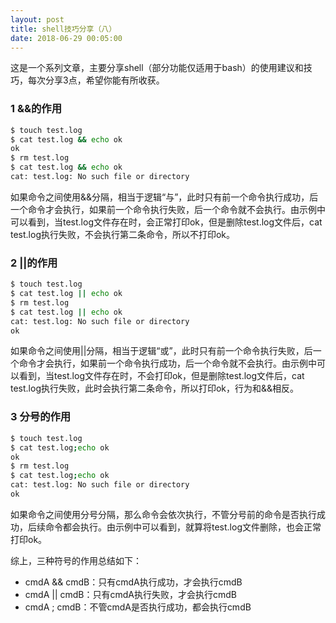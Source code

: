 ```yaml
---
layout: post
title: shell技巧分享（八）
date: 2018-06-29 00:05:00
---
```


这是一个系列文章，主要分享shell（部分功能仅适用于bash）的使用建议和技巧，每次分享3点，希望你能有所收获。

### 1 &&的作用

```bash
$ touch test.log
$ cat test.log && echo ok
ok
$ rm test.log
$ cat test.log && echo ok
cat: test.log: No such file or directory
```

如果命令之间使用&&分隔，相当于逻辑“与”，此时只有前一个命令执行成功，后一个命令才会执行，如果前一个命令执行失败，后一个命令就不会执行。由示例中可以看到，当test.log文件存在时，会正常打印ok，但是删除test.log文件后，cat test.log执行失败，不会执行第二条命令，所以不打印ok。

### 2 ||的作用

```bash
$ touch test.log
$ cat test.log || echo ok
$ rm test.log
$ cat test.log || echo ok
cat: test.log: No such file or directory
ok
```

如果命令之间使用\|\|分隔，相当于逻辑“或”，此时只有前一个命令执行失败，后一个命令才会执行，如果前一个命令执行成功，后一个命令就不会执行。由示例中可以看到，当test.log文件存在时，不会打印ok，但是删除test.log文件后，cat test.log执行失败，此时会执行第二条命令，所以打印ok，行为和&&相反。

### 3 分号的作用

```bash
$ touch test.log
$ cat test.log;echo ok
ok
$ rm test.log
$ cat test.log;echo ok
cat: test.log: No such file or directory
ok
```

如果命令之间使用分号分隔，那么命令会依次执行，不管分号前的命令是否执行成功，后续命令都会执行。由示例中可以看到，就算将test.log文件删除，也会正常打印ok。

综上，三种符号的作用总结如下：

- cmdA && cmdB：只有cmdA执行成功，才会执行cmdB
- cmdA \|\| cmdB：只有cmdA执行失败，才会执行cmdB
- cmdA ; cmdB：不管cmdA是否执行成功，都会执行cmdB
